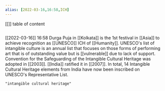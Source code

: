 ```yaml
---
alias: [2022-03-16,16:58,ICH]
---
```

[[]]
table of content
```toc
```

[[2022-03-16]] 16:58
Durga Puja in [[Kolkata]] is the 1st festival in [[Asia]] to achieve recognition as [[UNESCO]] ICH of [[Humanity]].
UNESCO's list of intangible culture is an annual list that focuses on those forms of performing art that is of outstanding value but is [[vulnerable]] due to lack of support.
Convention for the Safeguarding of the Intangible Cultural Heritage was adopted in [[2003]]. [[India]] ratified it in [[2007]].
In total, 14 Intangible Cultural Heritage elements from India have now been inscribed on UNESCO's Representative List.
```query
"intangible cultural heritage"
```